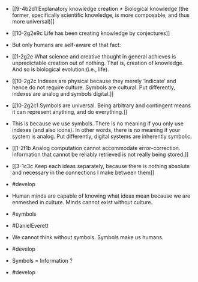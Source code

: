 - [[9-4b2d1 Explanatory knowledge creation ≠ Biological knowledge (the former, specifically scientific knowledge, is more composable, and thus more universal)]]
- [[10-2g2e9c Life has been creating knowledge by conjectures]]
- But only humans are self-aware of that fact:
- [[1-2g2e What science and creative thought in general achieves is unpredictable creation out of nothing. That is, creation of knowledge. And so is biological evolution (i.e., life).

- [[10-2g2c Indexes are physical because they merely ‘indicate’ and hence do not require culture. Symbols are cultural. Put differently, indexes are analog and symbols digital.]]
- [[10-2g2c1 Symbols are universal. Being arbitrary and contingent means it can represent anything, and do everything.]]

- This is because we use symbols. There is no meaning if you only use indexes (and also icons). In other words, there is no meaning if your system is analog. Put differently, digital systems are inherently symbolic.
- [[1-2f1b Analog computation cannot accommodate error-correction. Information that cannot be reliably retrieved is not really being stored.]]
- [[3-1c3c Keep each ideas separately, because there is nothing absolute and necessary in the connections I make between them]]
- #develop

- Human minds are capable of knowing what ideas mean because we are enmeshed in culture. Minds cannot exist without culture.
- #symbols
- #DanielEverett

- We cannot think without symbols. Symbols make us humans.
- #develop

- Symbols = Information ?
- #develop
